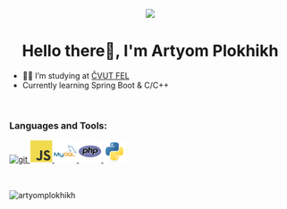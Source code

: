 <p align="center">
  <img src="https://i.pinimg.com/originals/21/e2/e7/21e2e73eb9a9984e3b407328f65f5e5b.gif" />
</p>

<h1 align="center">Hello there👋, I'm Artyom Plokhikh</h1>

- 👨‍💻 I’m studying at [ČVUT FEL](https://fel.cvut.cz/cs/studijni-programy/sit-softwarove-inzenyrstvi-a-technologie)
- Currently learning Spring Boot & C/C++

<br>

<h3 align="left">Languages and Tools:</h3>
<p align="left"> 
<a href="https://git-scm.com/" target="_blank" rel="noreferrer"> <img src="https://www.vectorlogo.zone/logos/git-scm/git-scm-icon.svg" alt="git" width="40" height="40"/> </a> <a href="https://developer.mozilla.org/en-US/docs/Web/JavaScript" target="_blank" rel="noreferrer"> <img src="https://raw.githubusercontent.com/devicons/devicon/master/icons/javascript/javascript-original.svg" alt="javascript" width="40" height="40"/> </a> <a href="https://www.mysql.com/" target="_blank" rel="noreferrer"> <img src="https://raw.githubusercontent.com/devicons/devicon/master/icons/mysql/mysql-original-wordmark.svg" alt="mysql" width="40" height="40"/> </a> <a href="https://www.php.net" target="_blank" rel="noreferrer"> <img src="https://raw.githubusercontent.com/devicons/devicon/master/icons/php/php-original.svg" alt="php" width="40" height="40"/> </a> <a href="https://www.python.org" target="_blank" rel="noreferrer"> <img src="https://raw.githubusercontent.com/devicons/devicon/master/icons/python/python-original.svg" alt="python" width="40" height="40"/> </a> </p>

<br>
<p><img align="center" src="https://github-readme-stats.vercel.app/api/top-langs?username=artyomplokhikh&show_icons=true&locale=en&layout=compact" alt="artyomplokhikh" /></p>
